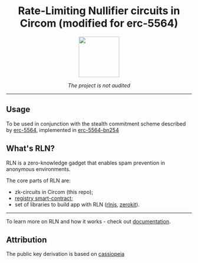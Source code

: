 <h1 align=center>Rate-Limiting Nullifier circuits in Circom (modified for erc-5564)</h1>
<p align="center">
    <img src="https://github.com/rymnc/circom-rln-erc5564/workflows/Test/badge.svg" width="110">
</p>

<div align="center">

*The project is not audited*

</div>

___

## Usage

To be used in conjunction with the stealth commitment scheme described by [erc-5564](https://github.com/Nerolation/EIP-Stealth-Address-ERC), implemented in [erc-5564-bn254](https://github.com/rymnc/erc-5564-bn254)

## What's RLN?

RLN is a zero-knowledge gadget that enables spam 
prevention in anonymous environments.

The core parts of RLN are:
* zk-circuits in Circom (this repo);
* [registry smart-contract](https://github.com/Rate-Limiting-Nullifier/rln-contract);
* set of libraries to build app with RLN ([rlnjs](https://github.com/Rate-Limiting-Nullifier/rlnjs), [zerokit](https://github.com/vacp2p/zerokit)).

---

To learn more on RLN and how it works - check out [documentation](https://rate-limiting-nullifier.github.io/rln-docs/).

## Attribution

The public key derivation is based on [cassiopeia](https://github.com/galletas1712/cassiopeia)